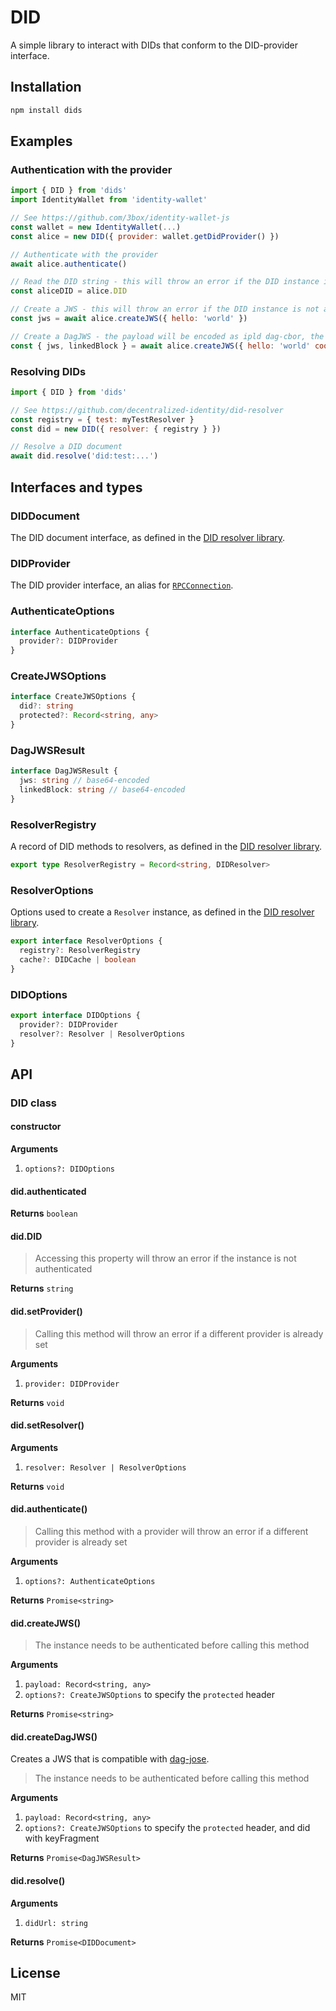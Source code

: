 # DID

A simple library to interact with DIDs that conform to the DID-provider interface.

## Installation

```sh
npm install dids
```

## Examples

### Authentication with the provider

```js
import { DID } from 'dids'
import IdentityWallet from 'identity-wallet'

// See https://github.com/3box/identity-wallet-js
const wallet = new IdentityWallet(...)
const alice = new DID({ provider: wallet.getDidProvider() })

// Authenticate with the provider
await alice.authenticate()

// Read the DID string - this will throw an error if the DID instance is not authenticated
const aliceDID = alice.DID

// Create a JWS - this will throw an error if the DID instance is not authenticated
const jws = await alice.createJWS({ hello: 'world' })

// Create a DagJWS - the payload will be encoded as ipld dag-cbor, the resulting JWS is dag-jose compatible
const { jws, linkedBlock } = await alice.createJWS({ hello: 'world' coolLink: new CID(...) })
```

### Resolving DIDs

```js
import { DID } from 'dids'

// See https://github.com/decentralized-identity/did-resolver
const registry = { test: myTestResolver }
const did = new DID({ resolver: { registry } })

// Resolve a DID document
await did.resolve('did:test:...')
```

## Interfaces and types

### DIDDocument

The DID document interface, as defined in the [DID resolver library](https://github.com/decentralized-identity/did-resolver).

### DIDProvider

The DID provider interface, an alias for [`RPCConnection`](https://github.com/ceramicnetwork/js-rpc-utils#rpcconnection).

### AuthenticateOptions

```ts
interface AuthenticateOptions {
  provider?: DIDProvider
}
```

### CreateJWSOptions

```ts
interface CreateJWSOptions {
  did?: string
  protected?: Record<string, any>
}
```

### DagJWSResult

```ts
interface DagJWSResult {
  jws: string // base64-encoded
  linkedBlock: string // base64-encoded
}
```


### ResolverRegistry

A record of DID methods to resolvers, as defined in the [DID resolver library](https://github.com/decentralized-identity/did-resolver).

```ts
export type ResolverRegistry = Record<string, DIDResolver>
```

### ResolverOptions

Options used to create a `Resolver` instance, as defined in the [DID resolver library](https://github.com/decentralized-identity/did-resolver).

```ts
export interface ResolverOptions {
  registry?: ResolverRegistry
  cache?: DIDCache | boolean
}
```

### DIDOptions

```ts
export interface DIDOptions {
  provider?: DIDProvider
  resolver?: Resolver | ResolverOptions
}
```

## API

### DID class

#### constructor

**Arguments**

1. `options?: DIDOptions`

#### did.authenticated

**Returns** `boolean`

#### did.DID

> Accessing this property will throw an error if the instance is not authenticated

**Returns** `string`

#### did.setProvider()

> Calling this method will throw an error if a different provider is already set

**Arguments**

1. `provider: DIDProvider`

**Returns** `void`

#### did.setResolver()

**Arguments**

1. `resolver: Resolver | ResolverOptions`

**Returns** `void`

#### did.authenticate()

> Calling this method with a provider will throw an error if a different provider is already set

**Arguments**

1. `options?: AuthenticateOptions`

**Returns** `Promise<string>`

#### did.createJWS()

> The instance needs to be authenticated before calling this method

**Arguments**

1. `payload: Record<string, any>`
1. `options?: CreateJWSOptions` to specify the `protected` header

**Returns** `Promise<string>`

#### did.createDagJWS()
Creates a JWS that is compatible with [dag-jose](https://github.com/ceramicnetwork/js-dag-jose).

> The instance needs to be authenticated before calling this method

**Arguments**

1. `payload: Record<string, any>`
1. `options?: CreateJWSOptions` to specify the `protected` header, and did with keyFragment

**Returns** `Promise<DagJWSResult>`

#### did.resolve()

**Arguments**

1. `didUrl: string`

**Returns** `Promise<DIDDocument>`

## License

MIT
